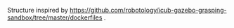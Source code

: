 Structure inspired by https://github.com/robotology/icub-gazebo-grasping-sandbox/tree/master/dockerfiles .
